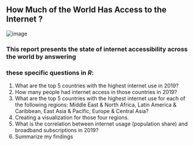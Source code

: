 ## How Much of the World Has Access to the Internet ?


![image](https://user-images.githubusercontent.com/129724865/233841157-95cee86e-9392-4571-8336-76fd60b204a0.png)



### This report presents the state of internet accessibility across the world by answering
### these specific questions in *R*:

1. What are the top 5 countries with the highest internet use in 2019?
2. How many people had internet access in those countries in 2019?
3. What are the top 5 countries with the highest internet use for each of the following regions: Middle East & North Africa,
   Latin America & Caribbean, East Asia & Pacific, Europe & Central Asia?
4. Creating a visualization for those four regions.
5. What is the correlation between internet usage (population share) and broadband subscriptions in 2019?
6. Summarize my findings
